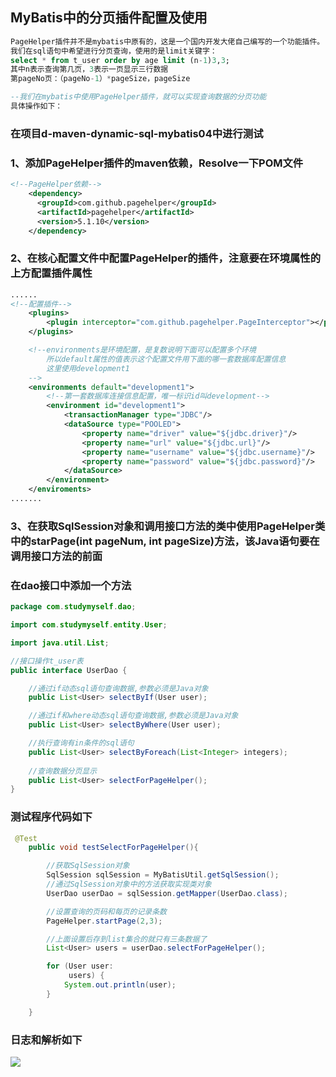 ## MyBatis中的分页插件配置及使用

```sql
PageHelper插件并不是mybatis中原有的，这是一个国内开发大佬自己编写的一个功能插件。
我们在sql语句中希望进行分页查询，使用的是limit关键字：
select * from t_user order by age limit (n-1)3,3;
其中n表示查询第几页，3表示一页显示三行数据
第pageNo页：（pageNo-1）*pageSize，pageSize

--我们在mybatis中使用PageHelper插件，就可以实现查询数据的分页功能
具体操作如下：
```

### 在项目d-maven-dynamic-sql-mybatis04中进行测试

### 1、添加PageHelper插件的maven依赖，Resolve一下POM文件

```xml
<!--PageHelper依赖-->
    <dependency>
      <groupId>com.github.pagehelper</groupId>
      <artifactId>pagehelper</artifactId>
      <version>5.1.10</version>
    </dependency>
```

### 2、在核心配置文件中配置PageHelper的插件，注意要在环境属性的上方配置插件属性

```xml
...... 
<!--配置插件-->
    <plugins>
        <plugin interceptor="com.github.pagehelper.PageInterceptor"></plugin>
    </plugins>

    <!--environments是环境配置，是复数说明下面可以配置多个环境
        所以default属性的值表示这个配置文件用下面的哪一套数据库配置信息
        这里使用development1
    -->
    <environments default="development1">
        <!--第一套数据库连接信息配置，唯一标识id叫development-->
        <environment id="development1">
            <transactionManager type="JDBC"/>
            <dataSource type="POOLED">
                <property name="driver" value="${jdbc.driver}"/>
                <property name="url" value="${jdbc.url}"/>
                <property name="username" value="${jdbc.username}"/>
                <property name="password" value="${jdbc.password}"/>
            </dataSource>
        </environment>
    </enviroments>
.......
```

### 3、在获取SqlSession对象和调用接口方法的类中使用PageHelper类中的starPage(int    pageNum, int    pageSize)方法，该Java语句要在调用接口方法的前面

### 在dao接口中添加一个方法

```java
package com.studymyself.dao;

import com.studymyself.entity.User;

import java.util.List;

//接口操作t_user表
public interface UserDao {

    //通过if动态sql语句查询数据,参数必须是Java对象
    public List<User> selectByIf(User user);

    //通过if和where动态sql语句查询数据,参数必须是Java对象
    public List<User> selectByWhere(User user);

    //执行查询有in条件的sql语句
    public List<User> selectByForeach(List<Integer> integers);
    
    //查询数据分页显示
    public List<User> selectForPageHelper();
}

```

### 测试程序代码如下

```java
 @Test
    public void testSelectForPageHelper(){

        //获取SqlSession对象
        SqlSession sqlSession = MyBatisUtil.getSqlSession();
        //通过SqlSession对象中的方法获取实现类对象
        UserDao userDao = sqlSession.getMapper(UserDao.class);

        //设置查询的页码和每页的记录条数
        PageHelper.startPage(2,3);

        //上面设置后存到list集合的就只有三条数据了
        List<User> users = userDao.selectForPageHelper();

        for (User user:
             users) {
            System.out.println(user);
        }

    }
```

### 日志和解析如下

![](F:\Git_Repositories\MyBatis\截图\maven-mybatis\3.png)

